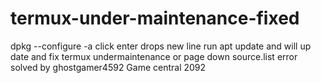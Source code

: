 # termux-under-maintenance-fixed
dpkg --configure -a      click enter   drops new line run apt update and will up date and fix termux undermaintenance or page down source.list error solved by ghostgamer4592 Game central 2092
